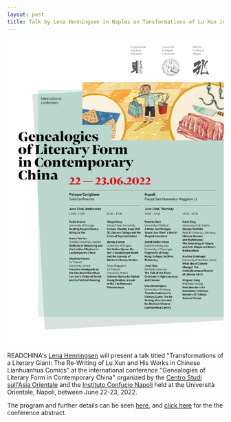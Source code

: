 ```yaml
---
layout: post
title: Talk by Lena Henningsen in Naples on Tansformations of Lu Xun in Chinese Comics
---
```


<span class="image right"><img src="/assets/images/lena-napoli.jpg" alt="" title="" style=""></span>

READCHINA's [Lena Henningsen](https://readchina.github.io/team/lena.html) will present a talk titled "Transformations of a Literary Giant: The Re-Writing of Lu Xun and His Works in Chinese Lianhuanhua Comics" at the international conference "Genealogies of Literary Form in Contemporary China" organized by the [Centro Studi sull'Asia Orientale](https://www.unior.it/ateneo/17735/1/centro-di-studi-sull-asia-orientale.html) and the [Instituto Confucio Napoli](https://www.confucio.unior.it/confucio-napoli-blog/2022/genealogies-of-literary-form-in-contemporary-china) held at the Università Orientale, Napoli, between June 22-23, 2022.

The program and further details can be seen [here](https://aisc-org.it/event/convegno-genealogies-of-literary-form-in-contemporary-china/), and [click here](https://aisc-org.it/wp-content/uploads/2022/05/Genealogies-of-Literary-Form-in-Contemporary-China-Conference-Theme.pdf) for the the conference abstract.
